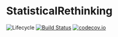 # StatisticalRethinking

![Lifecycle](https://img.shields.io/badge/lifecycle-experimental-orange.svg)<!--
![Lifecycle](https://img.shields.io/badge/lifecycle-maturing-blue.svg)
![Lifecycle](https://img.shields.io/badge/lifecycle-stable-green.svg)
![Lifecycle](https://img.shields.io/badge/lifecycle-retired-orange.svg)
![Lifecycle](https://img.shields.io/badge/lifecycle-archived-red.svg)
![Lifecycle](https://img.shields.io/badge/lifecycle-dormant-blue.svg) -->
[![Build Status](https://travis-ci.org/goedman/StatisticalRethinking.jl.svg?branch=master)](https://travis-ci.org/goedman/StatisticalRethinking.jl)
[![codecov.io](http://codecov.io/github/goedman/StatisticalRethinking.jl/coverage.svg?branch=master)](http://codecov.io/github/goedman/StatisticalRethinking.jl?branch=master)
